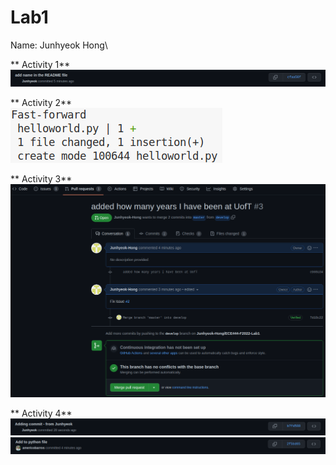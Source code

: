 # Lab1
Name: Junhyeok Hong\

** Activity 1**\
![](images/activity1.png)

** Activity 2**\
![](images/activity2.png)

** Activity 3**\
![](images/activity3.png)

** Activity 4**\
![](images/activity4_1.png)
![](images/activity4_2.png)
